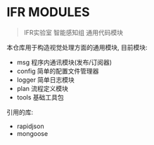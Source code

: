 # IFR MODULES

> IFR实验室 智能感知组 通用代码模块

本仓库用于构造视觉处理方面的通用模块, 目前模块:

- msg 程序内通讯模块(发布/订阅器)
- config 简单的配置文件管理器
- logger 简单日志模块
- plan 流程定义模块
- tools 基础工具包

引用的库:

- rapidjson
- mongoose